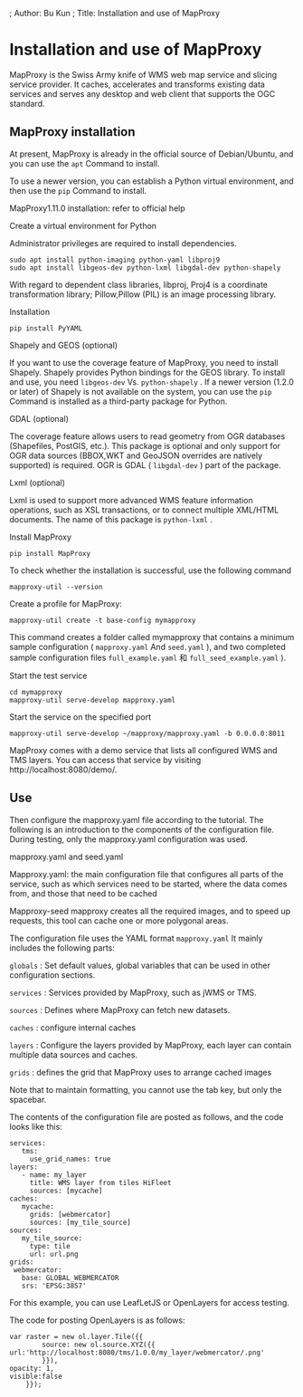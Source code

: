 ; Author: Bu Kun
; Title: Installation and use of MapProxy

# Installation and use of MapProxy

MapProxy is the Swiss Army knife of WMS web map service and slicing service provider.
It caches, accelerates and transforms existing data services and serves any desktop and web client that supports the OGC standard.

## MapProxy installation

At present, MapProxy is already in the official source of Debian/Ubuntu, and you can use the `apt` Command to install.

To use a newer version, you can establish a Python virtual environment, and then use the `pip` Command to install.

MapProxy1.11.0 installation: refer to official help

Create a virtual environment for Python


Administrator privileges are required to install dependencies.

    sudo apt install python-imaging python-yaml libproj9
    sudo apt install libgeos-dev python-lxml libgdal-dev python-shapely

With regard to dependent class libraries, libproj, Proj4 is a coordinate transformation library; Pillow,Pillow (PIL) is an image processing library.

Installation

    pip install PyYAML


Shapely and GEOS (optional)

If you want to use the coverage feature of MapProxy, you need to install Shapely.
Shapely provides Python bindings for the GEOS library.
To install and use, you need `libgeos-dev` Vs. `python-shapely` .
If a newer version (1.2.0 or later) of Shapely is not available on the system, you can use the `pip` Command is installed as a third-party package for Python.


GDAL (optional)

The coverage feature allows users to read geometry from OGR databases (Shapefiles, PostGIS, etc.).
This package is optional and only support for OGR data sources (BBOX,WKT and GeoJSON overrides are natively supported) is required.
OGR is GDAL ( `libgdal-dev` ) part of the package.

Lxml (optional)


Lxml is used to support more advanced WMS feature information operations, such as XSL transactions, or to connect multiple XML/HTML documents.
The name of this package is `python-lxml` .

Install MapProxy

    pip install MapProxy


To check whether the installation is successful, use the following command

    mapproxy-util --version


Create a profile for MapProxy:

    mapproxy-util create -t base-config mymapproxy


This command creates a folder called mymapproxy that contains a minimum sample configuration ( `mapproxy.yaml` And `seed.yaml` ), and two completed sample configuration files `full_example.yaml` 和 `full_seed_example.yaml` ).

Start the test service

    cd mymapproxy
    mapproxy-util serve-develop mapproxy.yaml

Start the service on the specified port

    mapproxy-util serve-develop ~/mapproxy/mapproxy.yaml -b 0.0.0.0:8011


MapProxy comes with a demo service that lists all configured WMS and TMS layers. You can access that service by visiting http://localhost:8080/demo/.



## Use



Then configure the mapproxy.yaml file according to the tutorial. The following is an introduction to the components of the configuration file. During testing, only the mapproxy.yaml configuration was used.

mapproxy.yaml and seed.yaml

Mapproxy.yaml: the main configuration file that configures all parts of the service, such as which services need to be started, where the data comes from, and those that need to be cached

Mapproxy-seed mapproxy creates all the required images, and to speed up requests, this tool can cache one or more polygonal areas.

The configuration file uses the YAML format `mapproxy.yaml` It mainly includes the following parts:

``globals`` : Set default values, global variables that can be used in other configuration sections.

``services`` : Services provided by MapProxy, such as jWMS or TMS.

``sources`` : Defines where MapProxy can fetch new datasets.

``caches`` : configure internal caches

``layers`` : Configure the layers provided by MapProxy, each layer can contain multiple data sources and caches.

``grids`` : defines the grid that MapProxy uses to arrange cached images

Note that to maintain formatting, you cannot use the tab key, but only the spacebar.

The contents of the configuration file are posted as follows, and the code looks like this:

    services:
       tms:
         use_grid_names: true
    layers:
       - name: my_layer
         title: WMS layer from tiles HiFleet
         sources: [mycache]
    caches:
       mycache:
         grids: [webmercator]
         sources: [my_tile_source]
    sources:
       my_tile_source:
         type: tile
         url: url.png
    grids:
     webmercator:
       base: GLOBAL_WEBMERCATOR
       srs: 'EPSG:3857'

For this example, you can use LeafLetJS or OpenLayers for access testing.

The code for posting OpenLayers is as follows:

    var raster = new ol.layer.Tile({{
            source: new ol.source.XYZ({{
    url:'http://localhost:8080/tms/1.0.0/my_layer/webmercator/.png'
            }}),
    opacity: 1,
    visible:false
        }});


